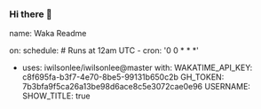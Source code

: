 ### Hi there 👋
<!--START_SECTION:waka-->
name: Waka Readme

on:
  schedule:
    # Runs at 12am UTC
    - cron: '0 0 * * *'

- uses: iwilsonlee/iwilsonlee@master
        with:
          WAKATIME_API_KEY: c8f695fa-b3f7-4e70-8be5-99131b650c2b
          GH_TOKEN: 7b3bfa9f5ca26a13be98d6ace8c5e3072cae0e96
          USERNAME: <username>
          SHOW_TITLE: true
<!--END_SECTION:waka-->
<!--
**iwilsonlee/iwilsonlee** is a ✨ _special_ ✨ repository because its `README.md` (this file) appears on your GitHub profile.

Here are some ideas to get you started:

- 🔭 I’m currently working on ...
- 🌱 I’m currently learning ...
- 👯 I’m looking to collaborate on ...
- 🤔 I’m looking for help with ...
- 💬 Ask me about ...
- 📫 How to reach me: ...
- 😄 Pronouns: ...
- ⚡ Fun fact: ...
-->
